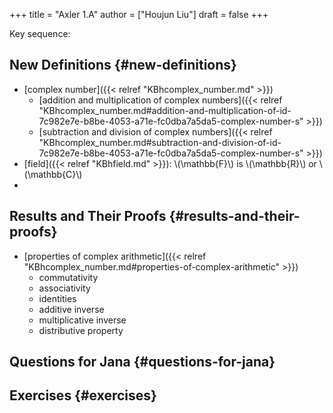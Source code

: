 +++
title = "Axler 1.A"
author = ["Houjun Liu"]
draft = false
+++

Key sequence:


## New Definitions {#new-definitions}

-   [complex number]({{< relref "KBhcomplex_number.md" >}})
    -   [addition and multiplication of complex numbers]({{< relref "KBhcomplex_number.md#addition-and-multiplication-of-id-7c982e7e-b8be-4053-a71e-fc0dba7a5da5-complex-number-s" >}})
    -   [subtraction and division of complex numbers]({{< relref "KBhcomplex_number.md#subtraction-and-division-of-id-7c982e7e-b8be-4053-a71e-fc0dba7a5da5-complex-number-s" >}})
-   [field]({{< relref "KBhfield.md" >}}): \\(\mathbb{F}\\) is \\(\mathbb{R}\\) or \\(\mathbb{C}\\)
-


## Results and Their Proofs {#results-and-their-proofs}

-   [properties of complex arithmetic]({{< relref "KBhcomplex_number.md#properties-of-complex-arithmetic" >}})
    -   commutativity
    -   associativity
    -   identities
    -   additive inverse
    -   multiplicative inverse
    -   distributive property


## Questions for Jana {#questions-for-jana}


## Exercises {#exercises}
